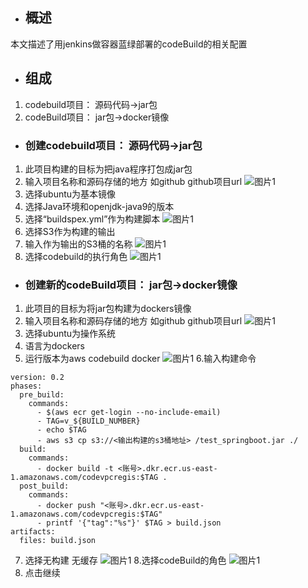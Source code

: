 - ## 概述
本文描述了用jenkins做容器蓝绿部署的codeBuild的相关配置
- ## 组成
1. codebuild项目： 源码代码->jar包
2. codeBuild项目： jar包->docker镜像
- ### 创建codebuild项目： 源码代码->jar包
1. 此项目构建的目标为把java程序打包成jar包
2. 输入项目名称和源码存储的地方  如github  github项目url
  ![图片1](http://cdn.quickstart.org.cn/assets/cicd-docker-codepipe/cicd-docker-codepipe-1.png)
3. 选择ubuntu为基本镜像
4. 选择Java环境和openjdk-java9的版本
5. 选择“buildspex.yml”作为构建脚本
  ![图片1](http://cdn.quickstart.org.cn/assets/cicd-docker-codepipe/cicd-docker-codepipe-2.png)
6. 选择S3作为构建的输出
7. 输入作为输出的S3桶的名称
  ![图片1](http://cdn.quickstart.org.cn/assets/cicd-docker-codepipe/cicd-docker-codepipe-3.png)
8. 选择codebuild的执行角色
  ![图片1](http://cdn.quickstart.org.cn/assets/cicd-docker-codepipe/cicd-docker-codepipe-4.png)
- ###  创建新的codeBuild项目： jar包->docker镜像
1. 此项目的目标为将jar包构建为dockers镜像
2. 输入项目名称和源码存储的地方  如github  github项目url
  ![图片1](http://cdn.quickstart.org.cn/assets/cicd-docker-codepipe/cicd-docker-codepipe-5.png)
3. 选择ubuntu为操作系统
4. 语言为dockers
5. 运行版本为aws codebuild docker
  ![图片1](http://cdn.quickstart.org.cn/assets/cicd-docker-codepipe/cicd-docker-codepipe-6.png)
6.输入构建命令

```
version: 0.2
phases:
  pre_build:
    commands:
      - $(aws ecr get-login --no-include-email)
      - TAG=v_${BUILD_NUMBER}
      - echo $TAG
      - aws s3 cp s3://<输出构建的s3桶地址> /test_springboot.jar ./
  build:
    commands:
      - docker build -t <账号>.dkr.ecr.us-east-1.amazonaws.com/codevpcregis:$TAG .
  post_build:
    commands:
      - docker push "<账号>.dkr.ecr.us-east-1.amazonaws.com/codevpcregis:$TAG"
      - printf '{"tag":"%s"}' $TAG > build.json
artifacts:
  files: build.json

```
7. 选择无构建   无缓存
  ![图片1](http://cdn.quickstart.org.cn/assets/cicd-docker-codepipe/cicd-docker-codepipe-7.png)
8.选择codeBuild的角色
  ![图片1](http://cdn.quickstart.org.cn/assets/cicd-docker-codepipe/cicd-docker-codepipe-8.png)
9. 点击继续
